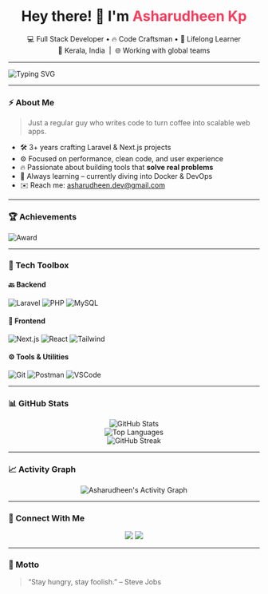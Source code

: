 <h1 align="center">Hey there! 👋 I'm <span style="color:#f43f5e;">Asharudheen Kp</span></h1>

<p align="center">
  💻 Full Stack Developer • 🔥 Code Craftsman • 🧠 Lifelong Learner <br/>
  🏡 Kerala, India &nbsp;|&nbsp; 🌐 Working with global teams
</p>

---

<img src="https://readme-typing-svg.demolab.com?font=Fira+Code&pause=1000&center=true&width=435&lines=Code.+Build.+Repeat.;Laravel+%2B+Next.js+Specialist;Problem+Solver+%7C+Performance+Seeker;Let's+Build+Something+Awesome+Together!" alt="Typing SVG" />

---

### ⚡ About Me

> Just a regular guy who writes code to turn coffee into scalable web apps.

- 🛠 3+ years crafting Laravel & Next.js projects  
- ⚙️ Focused on performance, clean code, and user experience  
- 🔥 Passionate about building tools that **solve real problems**  
- 🧠 Always learning – currently diving into Docker & DevOps  
- ✉️ Reach me: asharudheen.dev@gmail.com  

---

### 🏆 Achievements

![Award](https://img.shields.io/badge/🏅%20Team%20Player%20Award%202024-Limenzy-orange?style=for-the-badge)

---

### 🧰 Tech Toolbox

#### 🔙 Backend  
![Laravel](https://img.shields.io/badge/-Laravel-E74430?style=for-the-badge&logo=laravel&logoColor=fff)
![PHP](https://img.shields.io/badge/-PHP-777BB4?style=for-the-badge&logo=php&logoColor=white)
![MySQL](https://img.shields.io/badge/-MySQL-005C84?style=for-the-badge&logo=mysql&logoColor=white)

#### 🔮 Frontend  
![Next.js](https://img.shields.io/badge/-Next.js-000?style=for-the-badge&logo=next.js)
![React](https://img.shields.io/badge/-React-20232A?style=for-the-badge&logo=react&logoColor=61DAFB)
![Tailwind](https://img.shields.io/badge/-Tailwind_CSS-38B2AC?style=for-the-badge&logo=tailwind-css&logoColor=white)

#### ⚙️ Tools & Utilities  
![Git](https://img.shields.io/badge/-Git-F05032?style=for-the-badge&logo=git&logoColor=white)
![Postman](https://img.shields.io/badge/-Postman-FF6C37?style=for-the-badge&logo=postman&logoColor=white)
![VSCode](https://img.shields.io/badge/-VSCode-007ACC?style=for-the-badge&logo=visual-studio-code&logoColor=white)

---

### 📊 GitHub Stats

<p align="center">
  <img src="https://github-readme-stats.vercel.app/api?username=asharudheenkp&show_icons=true&theme=tokyonight" alt="GitHub Stats" />
  <br />
  <img src="https://github-readme-stats.vercel.app/api/top-langs/?username=asharudheenkp&layout=compact&theme=tokyonight" alt="Top Languages" />
  <br />
  <img src="https://github-readme-streak-stats.herokuapp.com/?user=asharudheenkp&theme=tokyonight" alt="GitHub Streak" />
</p>

---

### 📈 Activity Graph

<p align="center">
  <img src="https://github-readme-activity-graph.cyclic.app/graph?username=asharudheenkp&theme=tokyo-night&bg_color=0d1117&hide_border=true" alt="Asharudheen's Activity Graph"/>
</p>

---

### 🔗 Connect With Me

<p align="center">
  <a href="mailto:asharudheen.dev@gmail.com"><img src="https://img.shields.io/badge/-Gmail-D14836?style=for-the-badge&logo=gmail&logoColor=white" /></a>
  <!-- Optional: Uncomment if LinkedIn or others later -->
  <a href="https://www.linkedin.com/in/asharudheenkp/"><img src="https://img.shields.io/badge/-LinkedIn-0A66C2?style=for-the-badge&logo=linkedin&logoColor=white" /></a>
</p>

---

### 💬 Motto

> “Stay hungry, stay foolish.” – Steve Jobs  
